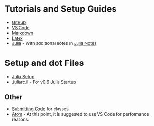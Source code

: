# Tutorials and Setup Guides
- [GitHub](github.md)
- [VS Code](vscode.md)
- [Markdown](markdown.md)
- [Latex](latex.md)
- [Julia](julia.md) - With additional notes in [Julia Notes](/julia/README.md)

# Setup and dot Files
 - [Julia Setup](etc/setup.jl)
 - [.juliarc.jl](etc/.juliarc.jl) - For v0.6 Julia Startup

## Other
- [Submitting Code](submitting_code.md) for classes
- [Atom](atom.md) - At this point, it is suggested to use VS Code for performance reasons.

